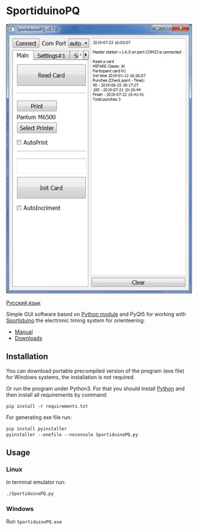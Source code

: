# SportiduinoPQ

![SportiduinoPQ Screenshot](/images/main1.JPG)

[Русский язык](README.ru.md)

Simple GUI software based on [Python module](https://github.com/sportiduino/sportiduinoPython) 
and PyQt5 for working with [Sportiduino](https://github.com/sportiduino/sportiduino) the electronic timing system for orienteering.

- [Manual](https://github.com/sportiduino/sportiduino/blob/master/Doc/en/UserManual.md)
- [Downloads](https://github.com/sportiduino/SportiduinoPQ/releases)


## Installation

You can download portable precompiled version of the program (exe file) for Windows systems,
the installation is not required. 

Or run the program under Python3.
For that you should install [Python](https://www.python.org/) and then install all requirements by command:

```commandline
pip install -r requirements.txt
```

For generating exe file run:

```commandline
pip install pyinstaller
pyinstaller --onefile --noconsole SportiduinoPQ.py
```

## Usage

### Linux

In terminal emulator run:

```sh
./SportiduinoPQ.py
```

### Windows

Run `SportiduinoPQ.exe`

